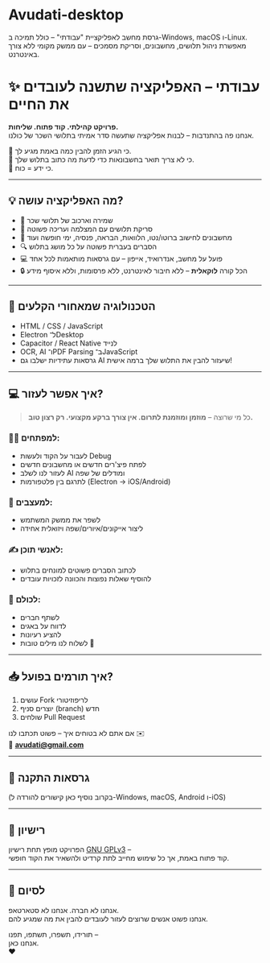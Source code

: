 # Avudati-desktop
גרסת מחשב לאפליקציית "עבודתי" – כולל תמיכה ב-Windows, macOS ו-Linux. מאפשרת ניהול תלושים, מחשבונים, וסריקת מסמכים – עם ממשק מקומי ללא צורך באינטרנט.
# ✨ עבודתי – האפליקציה שתשנה לעובדים את החיים

**פרויקט קהילתי. קוד פתוח. שליחות.**  
אנחנו פה בהתנדבות – לבנות אפליקציה שתעשה סדר אמיתי בתלושי השכר של כולנו.

📢 כי הגיע הזמן להבין כמה באמת מגיע לך.  
📢 כי לא צריך תואר בחשבונאות כדי לדעת מה כתוב בתלוש שלך.  
📢 כי ידע = כוח.

---

## 💡 מה האפליקציה עושה?

- 📂 שמירה וארכוב של תלושי שכר
- 📸 סריקת תלושים עם המצלמה ועריכה פשוטה
- 🧮 מחשבונים לחישוב ברוטו/נטו, הלוואות, הבראה, פנסיה, ימי חופשה ועוד
- 🔍 הסברים בעברית פשוטה על כל מושג בתלוש
- 💻 פועל על מחשב, אנדרואיד, אייפון – עם גרסאות מותאמות לכל אחד
- 🔒 הכל קורה **לוקאלית** – ללא חיבור לאינטרנט, ללא פרסומות, וללא איסוף מידע

---

## 🧠 הטכנולוגיה שמאחורי הקלעים

- HTML / CSS / JavaScript
- Electron ל־Desktop
- Capacitor / React Native לנייד
- OCR, AI ו־PDF Parsing ב־JavaScript
- גרסאות עתידיות ישלבו גם AI שיעזור להבין את התלוש שלך ברמה אישית!

---

## 💻 איך אפשר לעזור?

> כל מי שרוצה – **מוזמן ומוזמנת לתרום. אין צורך ברקע מקצועי. רק רצון טוב.**

### 👨‍💻 למפתחים:
- לעבור על הקוד ולעשות Debug
- לפתח פיצ'רים חדשים או מחשבונים חדשים
- לעזור לנו לשלב AI ומודלים של שפה
- לתרגם בין פלטפורמות (Electron → iOS/Android)

### 🎨 למעצבים:
- לשפר את ממשק המשתמש
- ליצור אייקונים/איורים/שפה ויזואלית אחידה

### ✍️ לאנשי תוכן:
- לכתוב הסברים פשוטים למונחים בתלוש
- להוסיף שאלות נפוצות והכוונה לזכויות עובדים

### 💬 לכולם:
- לשתף חברים
- לדווח על באגים
- להציע רעיונות
- לשלוח לנו מילים טובות 🙏

---

## 📥 איך תורמים בפועל?

1. עושים Fork לריפוזיטורי
2. יוצרים סניף (branch) חדש
3. שולחים Pull Request

אם אתם לא בטוחים איך – פשוט תכתבו לנו ✉️  
📧 **avudati@gmail.com**

---

## 🚀 גרסאות התקנה

(בקרוב נוסיף כאן קישורים להורדה ל-Windows, macOS, Android ו-iOS)

---

## 📜 רישיון

הפרויקט מופץ תחת רישיון [GNU GPLv3](LICENSE) –  
קוד פתוח באמת, אך כל שימוש מחייב לתת קרדיט ולהשאיר את הקוד חופשי.

---

## 🙏 לסיום

אנחנו לא חברה. אנחנו לא סטארטאפ.  
אנחנו פשוט אנשים שרוצים לעזור לעובדים להבין את מה שמגיע להם.

תורידו, תשפרו, תשתפו, תפנו –  
אנחנו כאן.  
❤️
